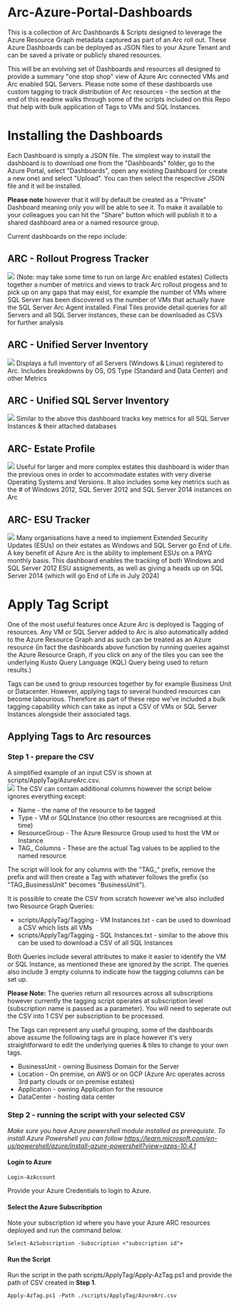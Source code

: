 # Arc-Azure-Portal-Dashboards
This is a collection of Arc Dashboards & Scripts designed to leverage the Azure Resource Graph metadata captured as part of an Arc roll out.  These Azure Dashboards can be deployed as JSON files to your Azure Tenant and can be saved a private or publicly shared resources.

This will be an evolving set of Dashboards and resources all designed to provide a summary "one stop shop" view of Azure Arc connected VMs and Arc enabled SQL Servers.  Please note some of these dashboards use custom tagging to track distribution of Arc resources - the section at the end of this readme walks through some of the scripts included on this Repo that help with bulk application of Tags to VMs and SQL Instances.

# Installing the Dashboards
Each Dashboard is simply a JSON file.  The simplest way to install the dashboard is to download one from the "Dashboards" folder, go to the Azure Portal, select "Dashboards", open any existing Dashboard (or create a new one) and select "Upload".  You can then select the respective JSON file and it wil be installed.

**Please note** however that it will by default be created as a "Private" Dashboard meaning only you will be able to see it.  To make it available to your colleagues you can hit the "Share" button which will publish it to a shared dashboard area or a named resource group. 

Current dashboards on the repo include:

## ARC - Rollout Progress Tracker
<img src="img/Arc Progress.png">
(Note: may take some time to run on large Arc enabled estates)
Collects together a number of metrics and views to track Arc rollout progess and to pick up on any gaps that may exist, for example the number of VMs where SQL Server has been discovered vs the number of VMs that actually have the SQL Server Arc Agent installed.  Final Tiles provide detail queries for all Servers and all SQL Server instances, these can be downloaded as CSVs for further analysis



## ARC - Unified Server Inventory
<img src="img/ArcServerInventory.png">
Displays a full inventory of all Servers (Windows & Linux) registered to Arc.  Includes breakdowns by OS, OS Type (Standard and Data Center) and other Metrics



## ARC - Unified SQL Server Inventory
<img src="img/ArcSQLServer.png">
Similar to the above this dashboard tracks key metrics for all SQL Server Instances & their attached databases



## ARC- Estate Profile
<img src="img/ArcEstateProfile.png">
Useful for larger and more complex estates this dashboard is wider than the previous ones in order to accommodate estates with very diverse Operating Systems and Versions.  It also includes some key metrics such as the # of Windows 2012, SQL Server 2012 and SQL Server 2014 instances on Arc



## ARC- ESU Tracker
<img src="img/ArcESUTracker.png">
Many organisations have a need to implement Extended Security Updates (ESUs) on their estates as Windows and SQL Server go End of Life.  A key benefit of Azure Arc is the ability to implement ESUs on a PAYG monthly basis.  This dashboard enables the tracking of both Windows and SQL Server 2012 ESU assignements, as well as giving a heads up on SQL Server 2014 (which will go End of Life in July 2024) 


# Apply Tag Script
One of the most useful features once Azure Arc is deployed is Tagging of resources.  Any VM or SQL Server added to Arc is also automatically added to the Azure Resource Graph and as such can be treated as an Azure resource (in fact the dashboards above function by running queries against the Azure Resource Graph, if you click on any of the tiles you can see the underlying Kusto Query Language (KQL) Query being used to return results.)

Tags can be used to group resources together by for example Business Unit or Datacenter.  However, applying tags to several hundred resources can become labourious.  Therefore as part of these repo we've included a bulk tagging capability which can take as input a CSV of VMs or SQL Server Instances alongside their associated tags.



## Applying Tags to Arc resources

### Step 1 - prepare the CSV
A simplified example of an input CSV is shown at scripts/ApplyTag/AzureArc.csv.  
<img src="img/SampleCSV.png">
The CSV can contain additional columns however the script below ignores everything except:

* Name - the name of the resource to be tagged
* Type - VM or SQLInstance (no other resources are recognised at this time)
* ResourceGroup - The Azure Resource Group used to host the VM or Instance
* TAG_ Columns - These are the actual Tag values to be applied to the named resource

The script will look for any columns with the "TAG_" prefix, remove the prefix and will then create a Tag with whatever follows the prefix (so "TAG_BusinessUnit" becomes "BusinessUnit").

It is possible to create the CSV from scratch however we've also included two Resource Graph Queries:

* scripts/ApplyTag/Tagging - VM Instances.txt - can be used to download a CSV which lists all VMs
* scripts/ApplyTag/Tagging - SQL Instances.txt - similar to the above this can be used to download a CSV of all SQL Instances

Both Queries include several attributes to make it easier to identify the VM or SQL Instance, as mentioned these are ignored by the script.  The queries also include 3 empty colunns to indicate how the tagging columns can be set up.

**Please Note:** The queries return all resources across all subscriptions however currently the tagging script operates at subscription level (subscription name is passed as a parameter).  You will need to seperate out the CSV into 1 CSV per subscription to be processed.

The Tags can represent any useful grouping, some of the dashboards above assume the following tags are in place however it's very straightforward to edit the underlying queries & tiles to change to your own tags.

* BusinessUnit - owning Business Domain for the Server
* Location - On premise, on AWS or on GCP (Azure Arc operates across 3rd party clouds or on premise estates)
* Application - owning Application for the resource
* DataCenter - hosting data center

### Step 2 - running the script with your selected CSV


*Make sure you have Azure powershell module installed as prerequiste. To install Azure Powershell you can follow https://learn.microsoft.com/en-us/powershell/azure/install-azure-powershell?view=azps-10.4.1*

#### Login to Azure

```azurepowershell
Login-AzAccount 
```

Provide your Azure Credentials to login to Azure.

#### Select the Azure Subscribption

Note your subscription id where you have your Azure ARC resources deployed and run the command below.

```azurepowershell
Select-AzSubscription -Subscription <"subscription id">  
```

#### Run the Script 

Run the script in the path scripts/ApplyTag/Apply-AzTag.ps1 and provide the path of CSV created in **Step 1**.

```azurepowershell
Apply-AzTag.ps1 -Path ./scripts/ApplyTag/AzureArc.csv
```






